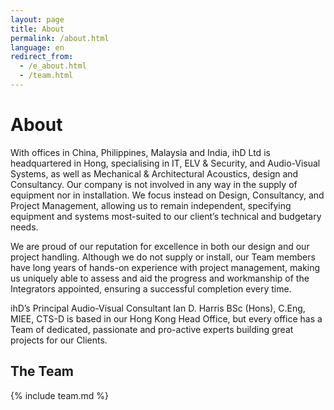 ```yaml
---
layout: page
title: About
permalink: /about.html
language: en
redirect_from:
  - /e_about.html
  - /team.html
---
```


# About

With offices in China, Philippines, Malaysia and India, ihD Ltd is headquartered in Hong, specialising in IT, ELV & Security, and Audio-Visual Systems, as well as Mechanical & Architectural Acoustics, design and Consultancy. Our company is not involved in any way in the supply of equipment nor in installation. We focus instead on Design, Consultancy, and Project Management, allowing us to remain independent, specifying equipment and systems most-suited to our client’s technical and budgetary needs.

We are proud of our reputation for excellence in both our design and our project handling. Although we do not supply or install, our Team members have long years of hands-on experience with project management, making us uniquely able to assess and aid the progress and workmanship of the Integrators appointed, ensuring a successful completion every time.

ihD’s Principal Audio-Visual Consultant Ian D. Harris BSc (Hons), C.Eng, MIEE, CTS-D is based in our Hong Kong Head Office, but every office has a Team of dedicated, passionate and pro-active experts building great projects for our Clients.

## The Team

{% include team.md %}

